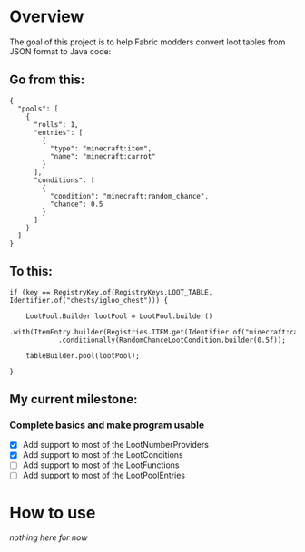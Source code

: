# Overview

The goal of this project is to help Fabric modders convert loot tables from JSON format to Java code:

## Go from this:

    {
      "pools": [
        {
          "rolls": 1,
          "entries": [
            {
              "type": "minecraft:item",
              "name": "minecraft:carrot"
            }
          ],
          "conditions": [
            {
              "condition": "minecraft:random_chance",
              "chance": 0.5
            }
          ]
        }
      ]
    }

## To this:

    if (key == RegistryKey.of(RegistryKeys.LOOT_TABLE, Identifier.of("chests/igloo_chest"))) {
    
        LootPool.Builder lootPool = LootPool.builder()
                .with(ItemEntry.builder(Registries.ITEM.get(Identifier.of("minecraft:carrot"))))
                .conditionally(RandomChanceLootCondition.builder(0.5f));
    
        tableBuilder.pool(lootPool);
    
    }

## My current milestone:

### Complete basics and make program usable

- [x] Add support to most of the LootNumberProviders
- [x] Add support to most of the LootConditions
- [ ] Add support to most of the LootFunctions
- [ ] Add support to most of the LootPoolEntries

# How to use

*nothing here for now*
